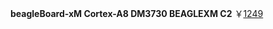 **beagleBoard-xM Cortex-A8 DM3730 BEAGLEXM C2**
￥[1249](http://item.taobao.com/item.htm?spm=a230r.1.14.23.7vCQoV&id=16992602251&ns=1&abbucket=6#detail)
